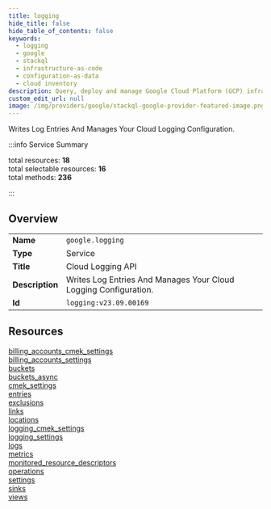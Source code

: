 ```yaml
---
title: logging
hide_title: false
hide_table_of_contents: false
keywords:
  - logging
  - google
  - stackql
  - infrastructure-as-code
  - configuration-as-data
  - cloud inventory
description: Query, deploy and manage Google Cloud Platform (GCP) infrastructure and resources using SQL
custom_edit_url: null
image: /img/providers/google/stackql-google-provider-featured-image.png
---
```


Writes Log Entries And Manages Your Cloud Logging Configuration.  
    
:::info Service Summary

<div class="row">
<div class="providerDocColumn">
<span>total resources:&nbsp;<b>18</b></span><br />
<span>total selectable resources:&nbsp;<b>16</b></span><br />
<span>total methods:&nbsp;<b>236</b></span><br />
</div>
</div>

:::

## Overview
<table><tbody>
<tr><td><b>Name</b></td><td><code>google.logging</code></td></tr>
<tr><td><b>Type</b></td><td>Service</td></tr>
<tr><td><b>Title</b></td><td>Cloud Logging API</td></tr>
<tr><td><b>Description</b></td><td>Writes Log Entries And Manages Your Cloud Logging Configuration.</td></tr>
<tr><td><b>Id</b></td><td><code>logging:v23.09.00169</code></td></tr>
</tbody></table>

## Resources
<div class="row">
<div class="providerDocColumn">
<a href="/providers/google/logging/billing_accounts_cmek_settings/">billing_accounts_cmek_settings</a><br />
<a href="/providers/google/logging/billing_accounts_settings/">billing_accounts_settings</a><br />
<a href="/providers/google/logging/buckets/">buckets</a><br />
<a href="/providers/google/logging/buckets_async/">buckets_async</a><br />
<a href="/providers/google/logging/cmek_settings/">cmek_settings</a><br />
<a href="/providers/google/logging/entries/">entries</a><br />
<a href="/providers/google/logging/exclusions/">exclusions</a><br />
<a href="/providers/google/logging/links/">links</a><br />
<a href="/providers/google/logging/locations/">locations</a><br />
</div>
<div class="providerDocColumn">
<a href="/providers/google/logging/logging_cmek_settings/">logging_cmek_settings</a><br />
<a href="/providers/google/logging/logging_settings/">logging_settings</a><br />
<a href="/providers/google/logging/logs/">logs</a><br />
<a href="/providers/google/logging/metrics/">metrics</a><br />
<a href="/providers/google/logging/monitored_resource_descriptors/">monitored_resource_descriptors</a><br />
<a href="/providers/google/logging/operations/">operations</a><br />
<a href="/providers/google/logging/settings/">settings</a><br />
<a href="/providers/google/logging/sinks/">sinks</a><br />
<a href="/providers/google/logging/views/">views</a><br />
</div>
</div>
